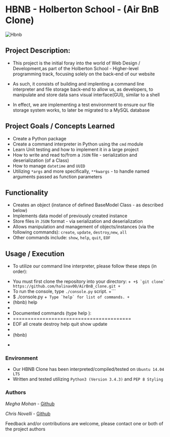 # HBNB - Holberton School - (Air BnB Clone)

![Hbnb](https://s3.amazonaws.com/intranet-projects-files/holbertonschool-higher-level_programming+/263/HBTN-hbnb-Final.png)

## Project Description:

+ This project is the initial foray into the world of Web Design / Development,as part of the Holberton School - Higher-level programming track, focusing solely on the back-end of our website

+ As such, it consists of building and implenting a command line interpreter and file storage back-end
to allow us, as developers, to manipulate and store data sans visual interface(GUI), similar to a shell

+ In effect, we are implementing a test environment to ensure our file storage system works, to later be migrated to a MySQL database


## Project Goals / Concepts Learned

+ Create a Python package
+ Create a command interpreter in Python using the `cmd` module
+ Learn Unit testing and how to implement it in a large project
+ How to write and read to/from a `JSON` file - serialization and deserialization (of a Class)
+ How to manage `datetime` and `UUID`
+ Utilizing `*args` and more specifically, `**kwargs` - to handle named arguments passed as function parameters


## Functionality

+ Creates an object (instance of defined BaseModel Class - as described below)
+ Implements data model of previously created instance
+ Store files in `JSON` format - via serialization and deserialization
+ Allows manipulation and management of objects/instances (via the following commands): 
  `create`, `update`, `destroy`,`new`, `all`
+ Other commands include:
  `show`, `help`, `quit`, `EOF`

## Usage / Execution


- To utilize our command line interpreter, please follow these steps (in order):

 + You must first clone the repository into your directory:
 +```
 +$ `git clone` https://github.com/halinav00/AirBnB_clone.git
 +```
 + To run the console, type `./console.py` script.
 +```
 + $ ./console.py
 +```
   Type `help` for list of commands.
 +```
 + (hbnb) help
 +
 + Documented commands (type help <topic>):
 + ========================================
 + EOF  all  create  destroy  help  quit  show  update
 +
 + (hbnb)
 + ```

### Environment
+ Our HBNB Clone has been interpreted/compiled/tested on `Ubuntu 14.04 LTS`
+ Written and tested utilizing `Python3 (Version 3.4.3)` and `PEP 8 Styling`


### Authors

*Megha Mohan* - [Github](https://github.com/meghamohan)

*Chris Novelli* - [Github](https://github.com/cnov20)

Feedback and/or contributions are welcome, please contact one or both of the project authors